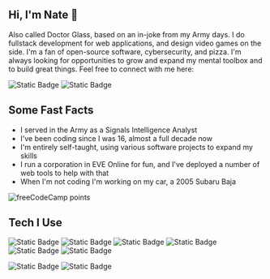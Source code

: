 ## Hi, I'm Nate 👋

Also called Doctor Glass, based on an in-joke from my Army days. I do fullstack development for web applications, and design video games on the side. I'm a fan of open-source software, cybersecurity, and pizza. I'm always looking for opportunities to grow and expand my mental toolbox and to build great things. Feel free to connect with me here:

![Static Badge](https://img.shields.io/badge/LinkedIn-Nathan%20Hodson-%230A66C2?style=flat-square&logo=linkedin&logoColor=%23FFFFFF&labelColor=%230A66C2&color=%23232323&link=https%3A%2F%2Fwww.linkedin.com%2Fin%2Fnathan-hodson-4865b8321%2F)
![Static Badge](https://img.shields.io/badge/Gmail-worldofspaceships%40gmail.com-%230A66C2?style=flat-square&logo=gmail&logoColor=%23FFFFFF&labelColor=%23EA4335&color=%23232323&link=worldofspaceships%40gmail.com)


## Some Fast Facts
- I served in the Army as a Signals Intelligence Analyst
- I've been coding since I was 16, almost a full decade now
- I'm entirely self-taught, using various software projects to expand my skills
- I run a corporation in EVE Online for fun, and I've deployed a number of web tools to help with that
- When I'm not coding I'm working on my car, a 2005 Subaru Baja

![freeCodeCamp points](https://img.shields.io/freecodecamp/points/worldofspaceships)

## Tech I Use

![Static Badge](https://img.shields.io/badge/HTML5-%23000000?style=flat-square&logo=html5&logoColor=%23FFFFFF&labelColor=%23E34F26&color=%23232323)
![Static Badge](https://img.shields.io/badge/CSS-%23000000?style=flat-square&logo=css3&logoColor=%23FFFFFF&labelColor=%231572B6&color=%23232323)
![Static Badge](https://img.shields.io/badge/PHP-%23000000?style=flat-square&logo=php&logoColor=%23FFFFFF&labelColor=%23777BB4&color=%23232323)
![Static Badge](https://img.shields.io/badge/JavaScript-%23000000?style=flat-square&logo=javascript&logoColor=%23FFFFFF&labelColor=%23F7DF1E&color=%23232323)
![Static Badge](https://img.shields.io/badge/MySQL-%23000000?style=flat-square&logo=mysql&logoColor=%23FFFFFF&labelColor=%234479A1&color=%23232323)
![Static Badge](https://img.shields.io/badge/C%23-%23000000?style=flat-square&logo=c&logoColor=%23FFFFFF&labelColor=%23A8B9CC&color=%23232323)

![Static Badge](https://img.shields.io/badge/Unity-%23000000?style=flat-square&logo=unity&logoColor=%23FFFFFF&labelColor=%23000000&color=%23232323)
![Static Badge](https://img.shields.io/badge/Visual%20Studio-%23000000?style=flat-square&logoColor=%23FFFFFF&labelColor=%23000000&color=%23232323)
